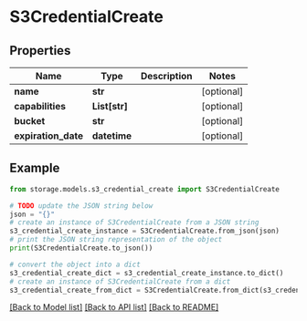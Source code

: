 # S3CredentialCreate


## Properties

Name | Type | Description | Notes
------------ | ------------- | ------------- | -------------
**name** | **str** |  | [optional] 
**capabilities** | **List[str]** |  | [optional] 
**bucket** | **str** |  | [optional] 
**expiration_date** | **datetime** |  | [optional] 

## Example

```python
from storage.models.s3_credential_create import S3CredentialCreate

# TODO update the JSON string below
json = "{}"
# create an instance of S3CredentialCreate from a JSON string
s3_credential_create_instance = S3CredentialCreate.from_json(json)
# print the JSON string representation of the object
print(S3CredentialCreate.to_json())

# convert the object into a dict
s3_credential_create_dict = s3_credential_create_instance.to_dict()
# create an instance of S3CredentialCreate from a dict
s3_credential_create_from_dict = S3CredentialCreate.from_dict(s3_credential_create_dict)
```
[[Back to Model list]](../README.md#documentation-for-models) [[Back to API list]](../README.md#documentation-for-api-endpoints) [[Back to README]](../README.md)


